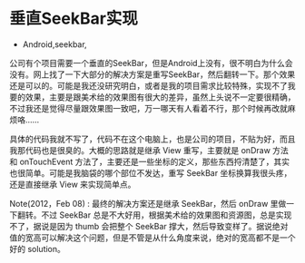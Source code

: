 # 垂直SeekBar实现
- Android,seekbar,

公司有个项目需要一个垂直的SeekBar，但是Android上没有，很不明白为什么会没有。网上找了一下大部分的解决方案是重写SeekBar，然后翻转一下。那个效果还是可以的。可能是我还没研究明白，或者是我的项目需求比较特殊，实现不了我要的效果，主要是跟美术给的效果图有很大的差异，虽然上头说不一定要很精确，不过我还是觉得尽量跟效果图一致吧，万一哪天有人看着不行，那个时候再改就麻烦咯……


具体的代码我就不写了，代码不在这个电脑上，也是公司的项目，不贴为好，而且我那代码也是很臭的。大概的思路就是继承 View 重写，主要就是 onDraw 方法和 onTouchEvent 方法了，主要还是一些坐标的定义，那些东西捋清楚了，其实也很简单。可能是我脑袋的哪个部位不发达，重写 SeekBar 坐标换算我很头疼，还是直接继承 View 来实现简单点。

Note(2012，Feb 08) : 最终的解决方案还是继承 SeekBar，然后 onDraw 里做一下翻转。不过 SeekBar 总是不大好用，根据美术给的效果图和资源图，总是实现不了，据说是因为 thumb 会把整个 SeekBar 撑大，然后导致变样了。据说绝对值的宽高可以解决这个问题，但是不管是从什么角度来说，绝对的宽高都不是一个好的 solution。
